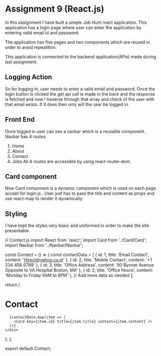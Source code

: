 
# Assignment 9 (React.js)

In this assignment I have built a simple Job Hunt react application. This application has a login page where user can enter the application by entering valid email id and password. 

The application has five pages and two components which are reused in order to avoid repeatition.

This application is connected to the backend application(APIs) made during last assignment. 

## Logging Action

So for logging in, user needs to enter a valid email and password. Once the login button is clicked the get api call is made in the back and the response is fetched and now I traverse through that array and check of the user with that email exists. If it does then only will the user be logged in.

## Front End
Once logged in user can see a navbar which is a reusable component. 
Navbar has 4 routes 
1) Home
2) About
3) Contact
4) Jobs
All 4 routes are accessible by using react-router-dom. 

## Card component

Now Card component is a dynamic component which is used on each page accept for login.js .
User just has to pass the title and content as props and use react-map to render it dynamically.


## Styling
I have kept the styles very basic and uniformed in order to make the site presentable.


// Contact.js
import React from 'react';
import Card from '../Card/Card';
import Navbar from '../Navbar/Navbar';

const Contact = () => {
  const contactData = [
    { id: 1, title: 'Email Contact', content: 'Hirect@yahoo.co.in' },
    { id: 2, title: 'Mobile Contact', content: '+1 234 456 6789' },
    { id: 3, title: 'Office Address', content: '90 Bynner Avenue Opposite to VA Hospital Boston, MA' },
    { id: 2, title: 'Office Hours', content: 'Monday to Friday 9AM to 6PM' },
    // Add more data as needed
  ];

  return (
    <div>
              <Navbar/>
      <h1>Contact</h1>

      {contactData.map(item => (
        <Card key={item.id} title={item.title} content={item.content} />
      ))}
    </div>
  );
};

export default Contact;

